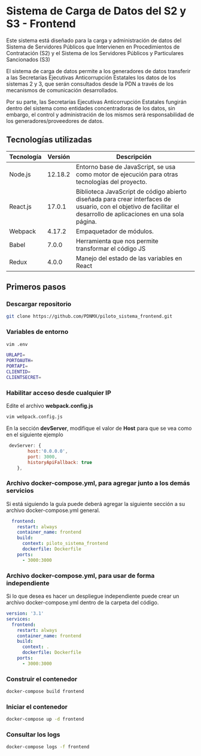 # Sistema de Carga de Datos del S2 y S3 - Frontend

Este sistema está diseñado para la carga y administración de datos del Sistema de Servidores Públicos que Intervienen en Procedimientos de Contratación (S2) y el Sistema de los Servidores Públicos y Particulares Sancionados (S3)

El sistema de carga de datos  permite a los generadores de datos transferir a las Secretarías Ejecutivas Anticorrupción Estatales los datos de los sistemas 2 y 3, que serán consultados desde la PDN a través de los mecanismos de comunicación desarrollados.

Por su parte, las Secretarías Ejecutivas Anticorrupción Estatales fungirán dentro del sistema como entidades concentradoras de los datos, sin embargo, el control y administración de los mismos será responsabilidad de los generadores/proveedores de datos.

## Tecnologías utilizadas

|Tecnología|Versión|Descripción|
|----------------|-------------------------------|--------------------------------------------------------------|
|Node.js|12.18.2|Entorno base de JavaScript, se usa como motor de ejecución para otras tecnologías del proyecto.|
|React.js |17.0.1|Biblioteca JavaScript de código abierto diseñada para crear interfaces de usuario, con el objetivo de facilitar el desarrollo de aplicaciones en una sola página.|
|Webpack|4.17.2|Empaquetador de módulos.|
|Babel|7.0.0|Herramienta que nos permite transformar el código JS|
|Redux|4.0.0|Manejo del estado de las variables en React|

## Primeros pasos

### Descargar repositorio
```bash
git clone https://github.com/PDNMX/piloto_sistema_frontend.git
```

### Variables de entorno
```bash
vim .env
```
```bash
URLAPI=
PORTOAUTH=
PORTAPI=
CLIENTID=
CLIENTSECRET=
```
### Habilitar acceso desde cualquier IP
Edite el archivo <b>webpack.config.js</b>
```bash
vim webpack.config.js
```
En la sección <b>devServer</b>, modifique el valor de <b>Host</b> para que se vea como en el siguiente ejemplo
```JavaScript
 devServer: {
    	host:'0.0.0.0',
    	port: 3000,
    	historyApiFallback: true
	},
```




### Archivo docker-compose.yml, para agregar junto a los demás servicios

Si está siguiendo la guía puede deberá agregar la siguiente sección a su archivo docker-compose.yml general.

```YAML
  frontend:
    restart: always
    container_name: frontend
    build:
      context: piloto_sistema_frontend
      dockerfile: Dockerfile
    ports:
      - 3000:3000
```

### Archivo docker-compose.yml, para usar de forma independiente
Si lo que desea es hacer un despliegue independiente puede crear un archivo docker-compose.yml dentro de la carpeta del código.
```YAML
version: '3.1'
services:
  frontend:
    restart: always
    container_name: frontend
    build:
      context: .
      dockerfile: Dockerfile
    ports:
      - 3000:3000
```

### Construir el contenedor
```bash
docker-compose build frontend
```

### Iniciar el contenedor
```bash
docker-compose up -d frontend
```

### Consultar los logs
```bash
docker-compose logs -f frontend
```
